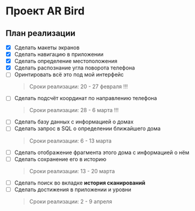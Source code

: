 # Проект AR Bird
План реализации
----
- [x] Сделать макеты экранов 
- [x] Сделать навигацию в приложении
- [x] Сделать определение местоположения
- [x] Сделать распознание угла поворота телефона
- [ ] Оринтировать всё это под мой интерфейс 
    > Сроки реализации: 20 - 27 февраля !!!
- [ ] Сделать подсчёт координат по направлению телефона
    > Сроки реализации: 28 - 6 марта !!!
- [ ] Сделать базу данных с информацией о домах
- [ ] Сделать запрос в SQL о определении ближайшего дома
    > Сроки реализации: 6 - 13 марта 
- [ ] Сделать отображение фрагмента этого дома с информацией о нём
- [ ] Сделать сохранение его в историю
    > Сроки реализации: 13 - 20 марта 
- [ ] Сделать поиск во вкладке **история сканирований** 
- [ ] Сделать достижения в приложении и уровни
    > Сроки реализации: 2 - 9 апреля 

